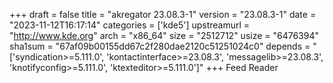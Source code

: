 +++
draft = false
title = "akregator 23.08.3-1"
version = "23.08.3-1"
date = "2023-11-12T16:17:14"
categories = ['kde5']
upstreamurl = "http://www.kde.org"
arch = "x86_64"
size = "2512712"
usize = "6476394"
sha1sum = "67af09b00155dd67c2f280dae2120c51251024c0"
depends = "['syndication>=5.111.0', 'kontactinterface>=23.08.3', 'messagelib>=23.08.3', 'knotifyconfig>=5.111.0', 'ktexteditor>=5.111.0']"
+++
Feed Reader